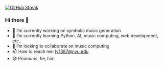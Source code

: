 [![GitHub Streak](https://github-readme-streak-stats.herokuapp.com?user=billyblu2000&theme=nord&hide_border=true)](https://git.io/streak-stats)

### Hi there 👋

- 🔭 I’m currently working on symbolic music generation
- 🌱 I’m currently learning Python, AI, music computing, web development, etc..
- 👯 I’m looking to collaborate on music computing
- 📫 How to reach me: ly1387@nyu.edu
- 😄 Pronouns: he, him
